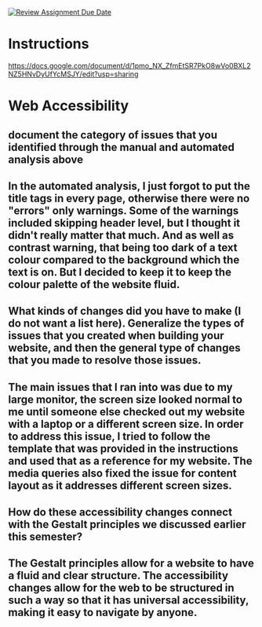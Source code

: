 [![Review Assignment Due Date](https://classroom.github.com/assets/deadline-readme-button-22041afd0340ce965d47ae6ef1cefeee28c7c493a6346c4f15d667ab976d596c.svg)](https://classroom.github.com/a/sntKDyQ2)
# Instructions

https://docs.google.com/document/d/1pmo_NX_ZfmEtSR7PkO8wVo0BXL2NZ5HNvDyUfYcMSJY/edit?usp=sharing

# Web Accessibility

## document the category of issues that you identified through the manual and automated analysis above
## In the automated analysis, I just forgot to put the title tags in every page, otherwise there were no "errors" only warnings. Some of the warnings included skipping header level, but I thought it didn't really matter that much. And as well as contrast warning, that being too dark of a text colour compared to the background which the text is on. But I decided to keep it to keep the colour palette of the website fluid.

## What kinds of changes did you have to make (I do not want a list here). Generalize the types of issues that you created when building your website, and then the general type of changes that you made to resolve those issues.
## The main issues that I ran into was due to my large monitor, the screen size looked normal to me until someone else checked out my website with a laptop or a different screen size. In order to address this issue, I tried to follow the template that was provided in the instructions and used that as a reference for my website. The media queries also fixed the issue for content layout as it addresses different screen sizes.

## How do these accessibility changes connect with the Gestalt principles we discussed earlier this semester? 
## The Gestalt principles allow for a website to have a fluid and clear structure. The accessibility changes allow for the web to be structured in such a way so that it has universal accessibility, making it easy to navigate by anyone. 

